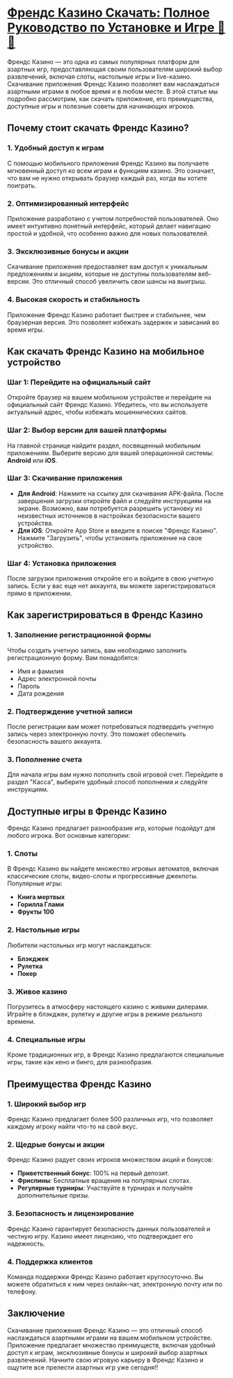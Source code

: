 # [Френдс Казино Скачать: Полное Руководство по Установке и Игре 🎉🎰](https://gofriends.vc/FRJUD)

Френдс Казино — это одна из самых популярных платформ для азартных игр, предоставляющая своим пользователям широкий выбор развлечений, включая слоты, настольные игры и live-казино. Скачивание приложения Френдс Казино позволяет вам наслаждаться азартными играми в любое время и в любом месте. В этой статье мы подробно рассмотрим, как скачать приложение, его преимущества, доступные игры и полезные советы для начинающих игроков.

## Почему стоит скачать Френдс Казино?

### 1. Удобный доступ к играм

С помощью мобильного приложения Френдс Казино вы получаете мгновенный доступ ко всем играм и функциям казино. Это означает, что вам не нужно открывать браузер каждый раз, когда вы хотите поиграть.

### 2. Оптимизированный интерфейс

Приложение разработано с учетом потребностей пользователей. Оно имеет интуитивно понятный интерфейс, который делает навигацию простой и удобной, что особенно важно для новых пользователей.

### 3. Эксклюзивные бонусы и акции

Скачивание приложения предоставляет вам доступ к уникальным предложениям и акциям, которые не доступны пользователям веб-версии. Это отличный способ увеличить свои шансы на выигрыш.

### 4. Высокая скорость и стабильность

Приложение Френдс Казино работает быстрее и стабильнее, чем браузерная версия. Это позволяет избежать задержек и зависаний во время игры.

## Как скачать Френдс Казино на мобильное устройство

### Шаг 1: Перейдите на официальный сайт

Откройте браузер на вашем мобильном устройстве и перейдите на официальный сайт Френдс Казино. Убедитесь, что вы используете актуальный адрес, чтобы избежать мошеннических сайтов.

### Шаг 2: Выбор версии для вашей платформы

На главной странице найдите раздел, посвященный мобильным приложениям. Выберите версию для вашей операционной системы: **Android** или **iOS**.

### Шаг 3: Скачивание приложения

* **Для Android**: Нажмите на ссылку для скачивания APK-файла. После завершения загрузки откройте файл и следуйте инструкциям на экране. Возможно, вам потребуется разрешить установку из неизвестных источников в настройках безопасности вашего устройства.
* **Для iOS**: Откройте App Store и введите в поиске "Френдс Казино". Нажмите "Загрузить", чтобы установить приложение на свое устройство.

### Шаг 4: Установка приложения

После загрузки приложения откройте его и войдите в свою учетную запись. Если у вас еще нет аккаунта, вы можете зарегистрироваться прямо в приложении.

## Как зарегистрироваться в Френдс Казино

### 1. Заполнение регистрационной формы

Чтобы создать учетную запись, вам необходимо заполнить регистрационную форму. Вам понадобятся:

* Имя и фамилия
* Адрес электронной почты
* Пароль
* Дата рождения

### 2. Подтверждение учетной записи

После регистрации вам может потребоваться подтвердить учетную запись через электронную почту. Это поможет обеспечить безопасность вашего аккаунта.

### 3. Пополнение счета

Для начала игры вам нужно пополнить свой игровой счет. Перейдите в раздел "Касса", выберите удобный способ пополнения и следуйте инструкциям.

## Доступные игры в Френдс Казино

Френдс Казино предлагает разнообразие игр, которые подойдут для любого игрока. Вот основные категории:

### 1. Слоты

В Френдс Казино вы найдете множество игровых автоматов, включая классические слоты, видео-слоты и прогрессивные джекпоты. Популярные игры:

* **Книга мертвых**
* **Горилла Глами**
* **Фрукты 100**

### 2. Настольные игры

Любители настольных игр могут наслаждаться:

* **Блэкджек**
* **Рулетка**
* **Покер**

### 3. Живое казино

Погрузитесь в атмосферу настоящего казино с живыми дилерами. Играйте в блэкджек, рулетку и другие игры в режиме реального времени.

### 4. Специальные игры

Кроме традиционных игр, в Френдс Казино предлагаются специальные игры, такие как кено и бинго, для разнообразия.

## Преимущества Френдс Казино

### 1. Широкий выбор игр

Френдс Казино предлагает более 500 различных игр, что позволяет каждому игроку найти что-то на свой вкус.

### 2. Щедрые бонусы и акции

Френдс Казино радует своих игроков множеством акций и бонусов:

* **Приветственный бонус**: 100% на первый депозит.
* **Фриспины**: Бесплатные вращения на популярных слотах.
* **Регулярные турниры**: Участвуйте в турнирах и получайте дополнительные призы.

### 3. Безопасность и лицензирование

Френдс Казино гарантирует безопасность данных пользователей и честную игру. Казино имеет лицензию, что подтверждает его надежность.

### 4. Поддержка клиентов

Команда поддержки Френдс Казино работает круглосуточно. Вы можете обратиться к ним через онлайн-чат, электронную почту или по телефону.

## Заключение

Скачивание приложения Френдс Казино — это отличный способ наслаждаться азартными играми на вашем мобильном устройстве. Приложение предлагает множество преимуществ, включая удобный доступ к играм, эксклюзивные бонусы и широкий выбор азартных развлечений. Начните свою игровую карьеру в Френдс Казино и ощутите все прелести азартных игр уже сегодня!!
